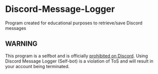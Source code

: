 # Discord-Message-Logger
Program created for educational purposes to retrieve/save Discord messages
## WARNING
This program is a selfbot and is officially [prohibited on Discord](https://support.discord.com/hc/en-us/articles/115002192352-Automated-user-accounts-self-bots-). Using Discord Message Logger (Self-bot) is a violation of ToS and will result in your account being terminated.
